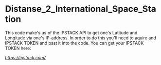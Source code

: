 # Distanse_2_International_Space_Station

This code make's us of the IPSTACK API to get one's Latitude and Longitude via one's IP-address. In order to do this you'll need to aquire and IPSTACK TOKEN and past it into the code. You can get your IPSTACK TOKEN here:

*https://ipstack.com/*


